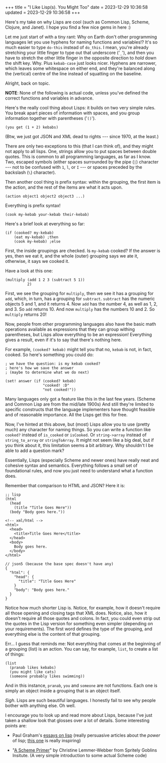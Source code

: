 +++
title = "I Like Lisp(s). You Might Too"
date = 2023-12-29 10:36:58
updated = 2023-12-29 10:36:58
+++

Here's my take on why Lisps are cool
(such as Common Lisp, Scheme, Clojure, and Janet).
I hope you find a few nice gems in here :)

Let me just start of with a tiny rant:
Why on Earth don't other programming languages
let you use hyphens for naming functions and variables!?
It's so much easier to type `do-this` instead of `do_this`.
I mean, you're already stretching your little finger
to type out that underscore ('`_`'),
and then you have to stretch the other little finger
in the opposite direction to _hold_ down the shift key.
Why. Plus `kebab-case` just looks nicer.
Hyphens are narrower, which leaves some whitespace on either end,
and they're balanced along the (vertical) centre of the line
instead of squatting on the baseline.

Alright, back on topic.

**NOTE**: None of the following is actual code,
unless you've defined the correct functions and variables in advance.

Here's the really cool thing about Lisps:
it builds on two very simple rules.
You break apart pieces of information with spaces,
and you group information together with parentheses ('`()`').

`(you get (1 + 2) kebabs)`

(Btw, we just got JSON and XML dead to rights
--- since 1970, at the least.)

There are only two exceptions to this (that I can think of),
and they might not apply to all lisps.
One, strings allow you to put spaces between double quotes.
This is common to all programming languages, as far as I know.
Two, escaped symbols
(either spaces surrounded by the pipe (`|`) character ---
not to be confused with `1`, `l`, or `I` ---
or spaces preceded by the backslash (`\`) character).

Then another cool thing is prefix syntax:
within the grouping, the first item is the action,
and the rest of the items are what it acts upon.

`(action object1 object2 object3 ...)`

Everything is prefix syntax!

`(cook my-kebab your-kebab their-kebab)`

Here's a brief look at everything so far:

```
(if (cooked? my-kebab)
    (eat my-kebab) ;then
    (cook my-kebab) ;else
```

First, the inside groupings are checked.
Is `my-kebab` cooked?
If the answer is yes,
then we eat it,
and the whole (outer) grouping says we ate it,
otherwise, it says we cooked it.

Have a look at this one:

```
(multiply (add 1 2 3 (subtract 5 1))
          2)
```

First, we see the grouping for `multiply`,
then we see it has a grouping for `add`,
which, in turn, has a grouping for `subtract`.
`subtract` has the numeric objects 5 and 1,
and it returns 4.
Now `add` has the number 4,
as well as 1, 2, and 3.
So `add` returns 10.
And now `multiply` has the numbers 10 and 2.
So `multiply` returns 20!

Now, people from other programming languages
also have the basic math operations available as
expressions that they can group withing parentheses,
but Lisps allow everything to be an expression!
Everything gives a result,
even if it's to say that there's nothing here.

For example, `(cooked? kebab)`
might tell you that no, `kebab` is not, in fact, cooked.
So here's something you could do:

```
; we have the question: is my kebab cooked?
; here's how we save the answer
; (maybe to determine what we do next)

(set! answer (if (cooked? kebab)
                 "cooked! :D"
                 "not cooked!"))
```

Many languages only got a feature like this
in the last few years.
(Scheme and Common Lisp are from the mid/late 1900s)
And still they're limited to specific constructs
that the language implementers have thought
feasible and of reasonable importance.
All the Lisps get this for free.

Now, I've hinted at this above,
but (most) Lisps allow you to use
(pretty much) any character for naming things.
So you can write a function like `cooked?`
instead of `is_cooked` or `isCooked`.
Or `string->array` instead of 
`string_to_array` or `stringToArray`.
It might not seem like a big deal,
but if you think about it,
this limitation seems a bit arbitrary.
Why shouldn't I be able to add a question mark?

Essentially, Lisps (especially Scheme and newer ones)
have really neat and cohesive syntax and semantics.
Everything follows a small set of foundational rules,
and now you just need to understand what a function does.

Remember that comparison to HTML and JSON?
Here it is:

```
;; lisp
(html
  (head
    (title "Title Goes Here"))
  (body "Body goes here."))
  
<!-- xml/html -->
<html>
  <head>
    <title>Title Goes Here</title>
  </head>
  <body>
    Body goes here.
  </body>
</html>

// json5 (because the base spec doesn't have any)
{
  "html": {
    "head": {
      "title": "Title Goes Here"
    }
    "body": "Body goes here."
  }
}
```

Notice how much shorter Lisp is.
Notice, for example, how it doesn't require
all those opening and closing tags that XML does.
Notice, also, how it doesn't require all those quotes and colons.
In fact, you could even strip out the quotes in the Lisp version
for something even simpler (depending on your requirements).
The first word defines the type of the grouping,
and everything else is the content of that grouping.

Err... I guess that reminds me:
Not everything that comes at the beginning
of a grouping (list) is an action.
You can say, for example, `list`,
to create a list of things:

```
(list
  (pranab likes kebabs)
  (you might like cats)
  (someone probably likes swimming))
```

And in this instance,
`pranab`, `you` and `someone` are not functions.
Each one is simply an object
inside a grouping that is an object itself.

_Sigh_. Lisps are such beautiful languages.
I honestly fail to see why people bother with anything else.
Oh well.

I encourage you to look up and read more about Lisps,
because I've just taken a shallow look
that glosses over a lot of details.
Some interesting points are:

- Paul Graham's [essays on lisp](http://paulgraham.com/lisp.html)
(really persuasive articles about the _power_ of lisp;
[this one](http://paulgraham.com/avg.html) is really inspiring)

- "[A Scheme Primer](https://spritely.institute/static/papers/scheme-primer.html)"
by Christine Lemmer-Webber from Spritely Goblins Insitute.
(A very simple introduction to some actual Scheme code)
